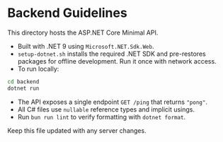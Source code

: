 # Backend Guidelines

This directory hosts the ASP.NET Core Minimal API.

- Built with .NET 9 using `Microsoft.NET.Sdk.Web`.
- `setup-dotnet.sh` installs the required .NET SDK and pre-restores packages for
  offline development. Run it once with network access.
- To run locally:

```bash
cd backend
dotnet run
```

- The API exposes a single endpoint `GET /ping` that returns `"pong"`.
- All C# files use `nullable` reference types and implicit usings.
- Run `bun run lint` to verify formatting with `dotnet format`.

Keep this file updated with any server changes.
